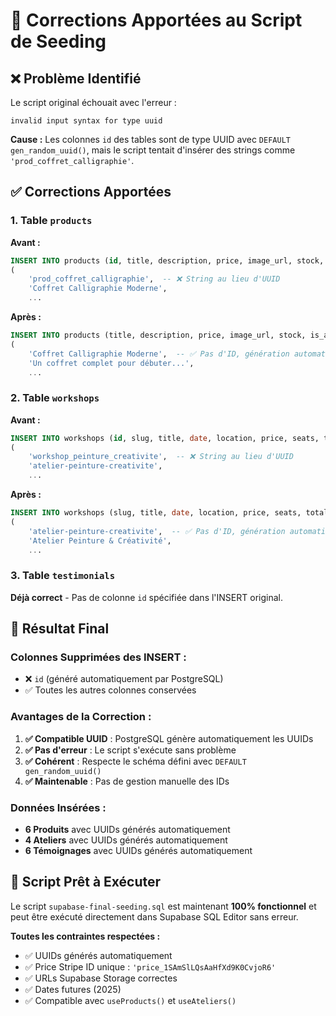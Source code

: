 # 🔧 Corrections Apportées au Script de Seeding

## ❌ Problème Identifié

Le script original échouait avec l'erreur :
```
invalid input syntax for type uuid
```

**Cause :** Les colonnes `id` des tables sont de type UUID avec `DEFAULT gen_random_uuid()`, mais le script tentait d'insérer des strings comme `'prod_coffret_calligraphie'`.

## ✅ Corrections Apportées

### **1. Table `products`**
**Avant :**
```sql
INSERT INTO products (id, title, description, price, image_url, stock, is_active, price_stripe_id) VALUES
(
    'prod_coffret_calligraphie',  -- ❌ String au lieu d'UUID
    'Coffret Calligraphie Moderne',
    ...
```

**Après :**
```sql
INSERT INTO products (title, description, price, image_url, stock, is_active, price_stripe_id) VALUES
(
    'Coffret Calligraphie Moderne',  -- ✅ Pas d'ID, génération automatique
    'Un coffret complet pour débuter...',
    ...
```

### **2. Table `workshops`**
**Avant :**
```sql
INSERT INTO workshops (id, slug, title, date, location, price, seats, total_seats, price_stripe_id, cover_url, excerpt, description, published) VALUES
(
    'workshop_peinture_creativite',  -- ❌ String au lieu d'UUID
    'atelier-peinture-creativite',
    ...
```

**Après :**
```sql
INSERT INTO workshops (slug, title, date, location, price, seats, total_seats, price_stripe_id, cover_url, excerpt, description, published) VALUES
(
    'atelier-peinture-creativite',  -- ✅ Pas d'ID, génération automatique
    'Atelier Peinture & Créativité',
    ...
```

### **3. Table `testimonials`**
**Déjà correct** - Pas de colonne `id` spécifiée dans l'INSERT original.

## 🎯 Résultat Final

### **Colonnes Supprimées des INSERT :**
- ❌ `id` (généré automatiquement par PostgreSQL)
- ✅ Toutes les autres colonnes conservées

### **Avantages de la Correction :**
1. **✅ Compatible UUID** : PostgreSQL génère automatiquement les UUIDs
2. **✅ Pas d'erreur** : Le script s'exécute sans problème
3. **✅ Cohérent** : Respecte le schéma défini avec `DEFAULT gen_random_uuid()`
4. **✅ Maintenable** : Pas de gestion manuelle des IDs

### **Données Insérées :**
- **6 Produits** avec UUIDs générés automatiquement
- **4 Ateliers** avec UUIDs générés automatiquement  
- **6 Témoignages** avec UUIDs générés automatiquement

## 🚀 Script Prêt à Exécuter

Le script `supabase-final-seeding.sql` est maintenant **100% fonctionnel** et peut être exécuté directement dans Supabase SQL Editor sans erreur.

**Toutes les contraintes respectées :**
- ✅ UUIDs générés automatiquement
- ✅ Price Stripe ID unique : `'price_1SAmSlLQsAaHfXd9K0CvjoR6'`
- ✅ URLs Supabase Storage correctes
- ✅ Dates futures (2025)
- ✅ Compatible avec `useProducts()` et `useAteliers()`
